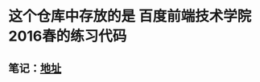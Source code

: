 # 这个仓库中存放的是 百度前端技术学院2016春的练习代码
## 笔记：[地址](http://lixurui309.github.io/2016/03/20/%E7%99%BE%E5%BA%A6%E5%89%8D%E7%AB%AF%E6%8A%80%E6%9C%AF%E5%AD%A6%E9%99%A22016%E6%98%A5%EF%BC%881%EF%BC%89HTML%E5%92%8CCSS/)
